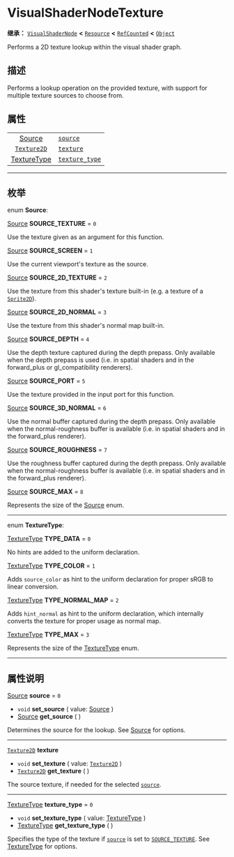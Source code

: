 <!-- ⚠ 请勿编辑本文件 ⚠ -->
<!-- 本文档使用脚本从 WeDot 引擎源码仓库生成。 -->
<!-- 生成脚本：https://github.com/WeDot-Engine/WeDot/tree/4.3/doc/tools/make_md.py； -->
<!-- 原文件：https://github.com/WeDot-Engine/WeDot/tree/4.3/doc/classes/VisualShaderNodeTexture.xml。 -->

<div id="_class_visualshadernodetexture"></div>

# VisualShaderNodeTexture

**继承：** [`VisualShaderNode`](class_visualshadernode.md) **<** [`Resource`](class_resource.md) **<** [`RefCounted`](class_refcounted.md) **<** [`Object`](class_object.md)

Performs a 2D texture lookup within the visual shader graph.

## 描述

Performs a lookup operation on the provided texture, with support for multiple texture sources to choose from.

## 属性

|||
|:-:|:--|
| [Source](#enum_visualshadernodetexture_source)           | [`source`](#class_visualshadernodetexture_property_source)             | ``0`` |
| [`Texture2D`](class_texture2d.md)                        | [`texture`](#class_visualshadernodetexture_property_texture)           |       |
| [TextureType](#enum_visualshadernodetexture_texturetype) | [`texture_type`](#class_visualshadernodetexture_property_texture_type) | ``0`` |

<!-- rst-class:: classref-section-separator -->

---

## 枚举

<div id="_class_enum_visualshadernodetexture_source"></div>

enum **Source**: <div id="enum_visualshadernodetexture_source"></div>

<div id="_class_visualshadernodetexture_constant_source_texture"></div>

[Source](#enum_visualshadernodetexture_source) **SOURCE_TEXTURE** = ``0``

Use the texture given as an argument for this function.

<div id="_class_visualshadernodetexture_constant_source_screen"></div>

[Source](#enum_visualshadernodetexture_source) **SOURCE_SCREEN** = ``1``

Use the current viewport's texture as the source.

<div id="_class_visualshadernodetexture_constant_source_2d_texture"></div>

[Source](#enum_visualshadernodetexture_source) **SOURCE_2D_TEXTURE** = ``2``

Use the texture from this shader's texture built-in (e.g. a texture of a [`Sprite2D`](class_sprite2d.md)).

<div id="_class_visualshadernodetexture_constant_source_2d_normal"></div>

[Source](#enum_visualshadernodetexture_source) **SOURCE_2D_NORMAL** = ``3``

Use the texture from this shader's normal map built-in.

<div id="_class_visualshadernodetexture_constant_source_depth"></div>

[Source](#enum_visualshadernodetexture_source) **SOURCE_DEPTH** = ``4``

Use the depth texture captured during the depth prepass. Only available when the depth prepass is used (i.e. in spatial shaders and in the forward_plus or gl_compatibility renderers).

<div id="_class_visualshadernodetexture_constant_source_port"></div>

[Source](#enum_visualshadernodetexture_source) **SOURCE_PORT** = ``5``

Use the texture provided in the input port for this function.

<div id="_class_visualshadernodetexture_constant_source_3d_normal"></div>

[Source](#enum_visualshadernodetexture_source) **SOURCE_3D_NORMAL** = ``6``

Use the normal buffer captured during the depth prepass. Only available when the normal-roughness buffer is available (i.e. in spatial shaders and in the forward_plus renderer).

<div id="_class_visualshadernodetexture_constant_source_roughness"></div>

[Source](#enum_visualshadernodetexture_source) **SOURCE_ROUGHNESS** = ``7``

Use the roughness buffer captured during the depth prepass. Only available when the normal-roughness buffer is available (i.e. in spatial shaders and in the forward_plus renderer).

<div id="_class_visualshadernodetexture_constant_source_max"></div>

[Source](#enum_visualshadernodetexture_source) **SOURCE_MAX** = ``8``

Represents the size of the [Source](#enum_visualshadernodetexture_source) enum.

<!-- rst-class:: classref-item-separator -->

---

<div id="_class_enum_visualshadernodetexture_texturetype"></div>

enum **TextureType**: <div id="enum_visualshadernodetexture_texturetype"></div>

<div id="_class_visualshadernodetexture_constant_type_data"></div>

[TextureType](#enum_visualshadernodetexture_texturetype) **TYPE_DATA** = ``0``

No hints are added to the uniform declaration.

<div id="_class_visualshadernodetexture_constant_type_color"></div>

[TextureType](#enum_visualshadernodetexture_texturetype) **TYPE_COLOR** = ``1``

Adds `source_color` as hint to the uniform declaration for proper sRGB to linear conversion.

<div id="_class_visualshadernodetexture_constant_type_normal_map"></div>

[TextureType](#enum_visualshadernodetexture_texturetype) **TYPE_NORMAL_MAP** = ``2``

Adds `hint_normal` as hint to the uniform declaration, which internally converts the texture for proper usage as normal map.

<div id="_class_visualshadernodetexture_constant_type_max"></div>

[TextureType](#enum_visualshadernodetexture_texturetype) **TYPE_MAX** = ``3``

Represents the size of the [TextureType](#enum_visualshadernodetexture_texturetype) enum.

<!-- rst-class:: classref-section-separator -->

---

## 属性说明

<div id="_class_visualshadernodetexture_property_source"></div>

[Source](#enum_visualshadernodetexture_source) **source** = ``0`` <div id="class_visualshadernodetexture_property_source"></div>

- `void` **set_source** ( value: [Source](#enum_visualshadernodetexture_source) )
- [Source](#enum_visualshadernodetexture_source) **get_source** ( )

Determines the source for the lookup. See [Source](#enum_visualshadernodetexture_source) for options.

<!-- rst-class:: classref-item-separator -->

---

<div id="_class_visualshadernodetexture_property_texture"></div>

[`Texture2D`](class_texture2d.md) **texture** <div id="class_visualshadernodetexture_property_texture"></div>

- `void` **set_texture** ( value: [`Texture2D`](class_texture2d.md) )
- [`Texture2D`](class_texture2d.md) **get_texture** ( )

The source texture, if needed for the selected [`source`](#class_visualshadernodetexture_property_source).

<!-- rst-class:: classref-item-separator -->

---

<div id="_class_visualshadernodetexture_property_texture_type"></div>

[TextureType](#enum_visualshadernodetexture_texturetype) **texture_type** = ``0`` <div id="class_visualshadernodetexture_property_texture_type"></div>

- `void` **set_texture_type** ( value: [TextureType](#enum_visualshadernodetexture_texturetype) )
- [TextureType](#enum_visualshadernodetexture_texturetype) **get_texture_type** ( )

Specifies the type of the texture if [`source`](#class_visualshadernodetexture_property_source) is set to [`SOURCE_TEXTURE`](#class_visualshadernodetexture_constant_source_texture). See [TextureType](#enum_visualshadernodetexture_texturetype) for options.

[^virtual]: 本方法通常需要用户覆盖才能生效。
[^const]: 本方法无副作用，不会修改该实例的任何成员变量。
[^vararg]: 本方法除了能接受在此处描述的参数外，还能够继续接受任意数量的参数。
[^constructor]: 本方法用于构造某个类型。
[^static]: 调用本方法无需实例，可直接使用类名进行调用。
[^operator]: 本方法描述的是使用本类型作为左操作数的有效运算符。
[^bitfield]: 这个值是由下列位标志构成位掩码的整数。
[^void]: 无返回值。
